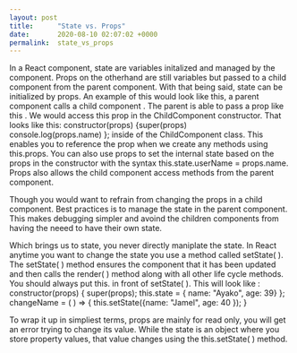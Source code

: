 ```yaml
---
layout: post
title:      "State vs. Props"
date:       2020-08-10 02:07:02 +0000
permalink:  state_vs_props
---
```



In a React component, state are variables initalized and managed by the component. Props on the otherhand are still variables but passed to a child component from the parent component.  With that being said, state can be initialized by props.  An example of this would look like this, a parent component calls a child component <ChildComponent />. The parent is able to pass a prop like this <ChildComponent name=Ayako />.  We would access this prop in the ChildComponent constructor. That looks like this:
     constructor(props) 
		 {super(props)  
		 console.log(props.name) 
		 };
inside of the ChildComponent class. This enables you to reference the prop when we create any methods using this.props.  You can also use props to set the internal state based on the props in the constructor with the syntax this.state.userName = props.name.  Props also allows the child component access methods from the parent component.

Though you would want to refrain from changing the props in a child component.  Best practices is to manage the state in the parent component. This makes debugging simpler and avoind the children components from having the neeed to have their own state.

Which brings us to state, you never directly maniplate the state. In React anytime you want to change the state you use a method called setState( ). The setState( ) method ensures the component that it has been updated and then calls the render( ) method along with all other life cycle methods.  You should always put this. in front of setState( ). This will look like :
     constructor(props) {
     super(props);
     this.state = {
        name: "Ayako",
        age: 39}
        };
     changeName = ( ) => { this.setState({name: "Jamel", age: 40 }); }
		 
To wrap it up in simpliest terms, props are mainly for read only, you will get an error trying to change its value.  While the state is an object where you store property values, that value changes using the this.setState( ) method.
